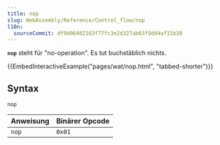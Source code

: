 ```yaml
---
title: nop
slug: WebAssembly/Reference/Control_flow/nop
l10n:
  sourceCommit: df9d06402163f77fc3e2d327ab63f9dd4af15b38
---
```


**`nop`** steht für "no-operation". Es tut buchstäblich nichts.

{{EmbedInteractiveExample("pages/wat/nop.html", "tabbed-shorter")}}

## Syntax

```wasm
nop
```

| Anweisung | Binärer Opcode |
| --------- | -------------- |
| `nop`     | `0x01`         |
